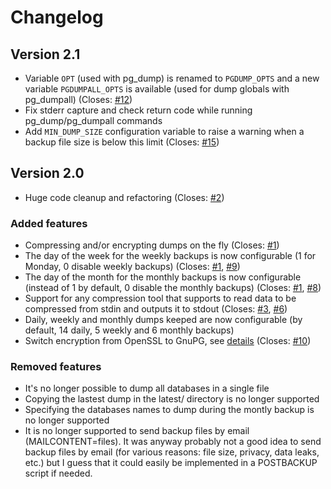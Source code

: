 # Changelog

## Version 2.1

* Variable `OPT` (used with pg_dump) is renamed to `PGDUMP_OPTS` and a new variable `PGDUMPALL_OPTS` is available (used for dump globals with pg_dumpall) (Closes: [#12](https://github.com/k0lter/autopostgresqlbackup/issues/12))
* Fix stderr capture and check return code while running pg_dump/pg_dumpall commands
* Add `MIN_DUMP_SIZE` configuration variable to raise a warning when a backup file size is below this limit (Closes: [#15](https://github.com/k0lter/autopostgresqlbackup/issues/15))

## Version 2.0

* Huge code cleanup and refactoring (Closes: [#2](https://github.com/k0lter/autopostgresqlbackup/issues/2))

### Added features

* Compressing and/or encrypting dumps on the fly (Closes: [#1](https://github.com/k0lter/autopostgresqlbackup/issues/1))
* The day of the week for the weekly backups is now configurable (1 for Monday, 0 disable weekly backups) (Closes: [#1](https://github.com/k0lter/autopostgresqlbackup/issues/1), [#9](https://github.com/k0lter/autopostgresqlbackup/issues/9))
* The day of the month for the monthly backups is now configurable (instead of 1 by default, 0 disable the monthly backups) (Closes: [#1](https://github.com/k0lter/autopostgresqlbackup/issues/1), [#8](https://github.com/k0lter/autopostgresqlbackup/issues/8))
* Support for any compression tool that supports to read data to be compressed from stdin and outputs it to stdout (Closes: [#3](https://github.com/k0lter/autopostgresqlbackup/issues/3), [#6](https://github.com/k0lter/autopostgresqlbackup/issues/6))
* Daily, weekly and monthly dumps keeped are now configurable (by default, 14 daily, 5 weekly and 6 monthly backups)
* Switch encryption from OpenSSL to GnuPG, see [details](https://github.com/k0lter/autopostgresqlbackup#openssl-encryption) (Closes: [#10](https://github.com/k0lter/autopostgresqlbackup/issues/10))

### Removed features

* It's no longer possible to dump all databases in a single file
* Copying the lastest dump in the latest/ directory is no longer supported
* Specifying the databases names to dump during the montly backup is no longer supported
* It is no longer supported to send backup files by email (MAILCONTENT=files). It was anyway probably not a good idea to send backup files by email (for various reasons: file size, privacy, data leaks, etc.) but I guess that it could easily be implemented in a POSTBACKUP script if needed.
